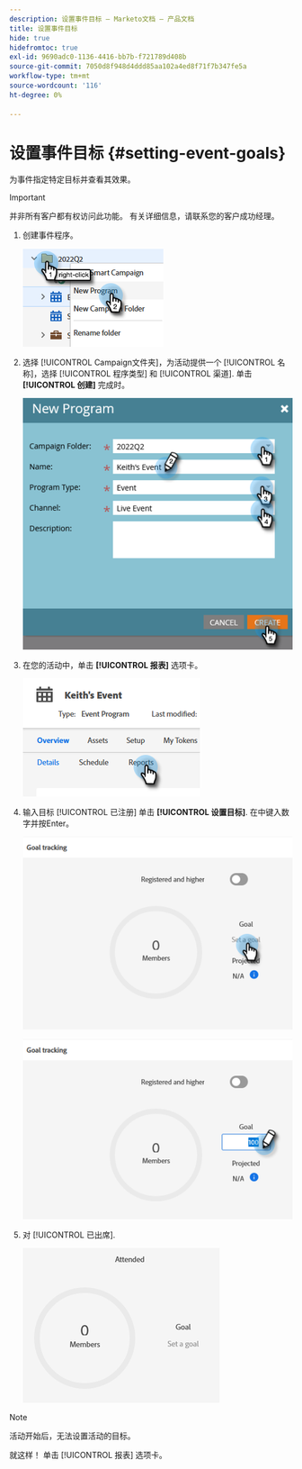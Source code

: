 ```yaml
---
description: 设置事件目标 — Marketo文档 — 产品文档
title: 设置事件目标
hide: true
hidefromtoc: true
exl-id: 9690adc0-1136-4416-bb7b-f721789d408b
source-git-commit: 7050d8f948d4ddd85aa102a4ed8f71f7b347fe5a
workflow-type: tm+mt
source-wordcount: '116'
ht-degree: 0%

---
```


# 设置事件目标 {#setting-event-goals}

为事件指定特定目标并查看其效果。

>[!IMPORTANT]
>并非所有客户都有权访问此功能。 有关详细信息，请联系您的客户成功经理。

1. 创建事件程序。

   ![](assets/setting-event-goals-1.png)

1. 选择 [!UICONTROL Campaign文件夹]，为活动提供一个 [!UICONTROL 名称]，选择 [!UICONTROL 程序类型] 和 [!UICONTROL 渠道]. 单击 **[!UICONTROL 创建]** 完成时。

   ![](assets/setting-event-goals-2.png)

1. 在您的活动中，单击 **[!UICONTROL 报表]** 选项卡。

   ![](assets/setting-event-goals-3.png)

1. 输入目标 [!UICONTROL 已注册] 单击 **[!UICONTROL 设置目标]**. 在中键入数字并按Enter。

   ![](assets/setting-event-goals-4.png)

   ![](assets/setting-event-goals-5.png)

1. 对 [!UICONTROL 已出席].

   ![](assets/setting-event-goals-6.png)

>[!NOTE]
>
>活动开始后，无法设置活动的目标。

就这样！ 单击 [!UICONTROL 报表] 选项卡。
